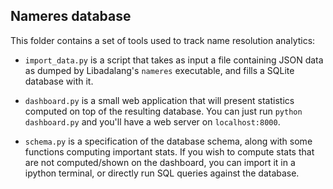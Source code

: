Nameres database
----------------

This folder contains a set of tools used to track name resolution analytics:

- `import_data.py` is a script that takes as input a file containing JSON data
  as dumped by Libadalang's `nameres` executable, and fills a SQLite database
  with it.

- `dashboard.py` is a small web application that will present statistics
  computed on top of the resulting database. You can just run `python
  dashboard.py` and you'll have a web server on `localhost:8000`.

- `schema.py` is a specification of the database schema, along with some
  functions computing important stats. If you wish to compute stats that are
  not computed/shown on the dashboard, you can import it in a ipython terminal,
  or directly run SQL queries against the database.
